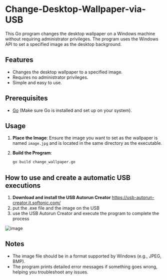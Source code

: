 # Change-Desktop-Wallpaper-via-USB

This Go program changes the desktop wallpaper on a Windows machine without requiring administrator privileges. The program uses the Windows API to set a specified image as the desktop background.

## Features

- Changes the desktop wallpaper to a specified image.
- Requires no administrator privileges.
- Simple and easy to use.

## Prerequisites

- [Go](https://golang.org/dl/) (Make sure Go is installed and set up on your system).

## Usage

1. **Place the Image**: Ensure the image you want to set as the wallpaper is named `image.jpg` and is located in the same directory as the executable.

2. **Build the Program**:
   ```sh
   go build change_wallpaper.go
   

## How to use and create a automatic USB executions

1. **Download and install the USB Autorun Creator**
	https://usb-autorun-creator.it.softonic.com/
2. put the .exe file and the image on the USB
3. use the USB Autorun Creator and execute the program to complete the process

![image](https://github.com/Mazzu22/Change-Desktop-Wallpaper-via-USB/assets/72032162/5914f046-c539-468d-a925-cf8cb48b8bcb)



## Notes
- The image file should be in a format supported by Windows (e.g., JPEG, BMP).
- The program prints detailed error messages if something goes wrong, helping you troubleshoot any issues.
